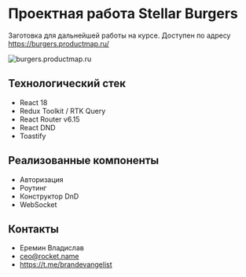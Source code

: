 # Проектная работа Stellar Burgers

Заготовка для дальнейшей работы на курсе.
Доступен по адресу https://burgers.productmap.ru/

![burgers.productmap.ru](https://github.com/productmap/react-stellar-burger/assets/122282551/b572e4d7-0e29-4003-ad7f-1c4b4919f3c9)
## Технологический стек
- React 18
- Redux Toolkit / RTK Query
- React Router v6.15
- React DND
- Toastify

## Реализованные компоненты
- Авторизация
- Роутинг
- Конструктор DnD
- WebSocket

## Контакты

- Еремин Владислав
- ceo@rocket.name
- https://t.me/brandevangelist
